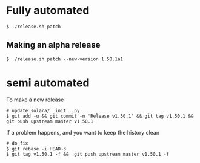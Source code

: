 
# Fully automated

    $ ./release.sh patch


## Making an alpha release


    $ ./release.sh patch --new-version 1.50.1a1


# semi automated
To make a new release
```
# update solara/__init__.py
$ git add -u && git commit -m 'Release v1.50.1' && git tag v1.50.1 && git push upstream master v1.50.1
```


If a problem happens, and you want to keep the history clean
```
# do fix
$ git rebase -i HEAD~3
$ git tag v1.50.1 -f &&  git push upstream master v1.50.1 -f
```
